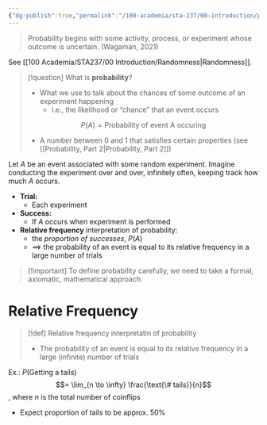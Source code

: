 ```yaml
---
{"dg-publish":true,"permalink":"/100-academia/sta-237/00-introduction/probability/","tags":["#lecture","#note","university"],"created":"2024-09-05T10:46:11.000-04:00","updated":"2024-10-09T16:16:38.100-04:00"}
---
```



> Probability begins with some activity, process, or experiment whose outcome is uncertain. (Wagaman, 2021)

See [[100 Academia/STA237/00 Introduction/Randomness\|Randomness]].

> [!question] What is **probability**?
> - What we use to talk about the chances of some outcome of an experiment happening
>     - i.e., the likelihood or “chance” that an event occurs
> 
> $$P(A) = \text{Probability of event A occuring}$$
> - A number between 0 and 1 that satisfies certain properties (see [[Probability, Part 2\|Probability, Part 2]])

Let $A$ be an event associated with some random experiment. 
Imagine conducting the experiment over and over, infinitely often, keeping track how much $A$ occurs.
- **Trial:**
    - Each experiment
- **Success:**
    - If $A$ occurs when experiment is performed
- **Relative frequency** interpretation of probability:
    - the *proportion of successes*, $P(A)$
    - $\implies$ the probability of an event is equal to its relative frequency in a large number of trials

> [!important] To define probability carefully, we need to take a formal, axiomatic, mathematical approach.

# Relative Frequency

> [!def] Relative frequency interpretatin of probability
> - The probability of an event is equal to its relative frequency in a large (infinite) number of trials

Ex.: $P(\text{Getting a tails})$
$$= \lim_{n \to \infty} \frac{\text{\# tails}}{n}$$, where $n$ is the total number of coinflips

- Expect proportion of tails to be approx. 50%
